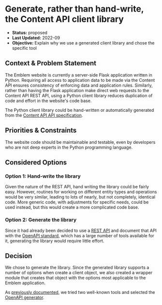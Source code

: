 # Generate, rather than hand-write, the Content API client library

* **Status:** proposed
* **Last Updated:** 2022-09
* **Objective:** Explain why we use a generated client library and chose the specific tool

## Context & Problem Statement

The Emblem website is currently a server-side Flask application written in
Python. Requiring all access to application data to be made via the Content API
ensures consistency of enforcing data and application rules. Similarly, rather
than having the Flask application make direct web requests to the Content API
REST API, using a Python client library reduces duplication of code and effort
in the website's code base.

The Python client library could be hand-written or automatically generated from the
[Content API API specification](../../content-api/openapi.yaml).

## Priorities & Constraints

The website code should be maintainable and testable, even by developers who are
not deep experts in the Python programming language.

## Considered Options

### Option 1: Hand-write the library

Given the nature of the REST API, hand writing the library could be fairly easy.
However, routines for working on different entity types and operations would be
very similar, leading to lots of nearly, but not completely, identical code.
More generic code, with adjustments for specific needs, could be used instead,
but this would create a more complicated code base.

### Option 2: Generate the library

Since it had already been decided to use a [REST API](./2021-04-functions-api.md)
and document that API with the [OpenAPI standard](./2021-08-18-openapi-tools.md),
which has a large number of tools available for it, generating the library would
require little effort.

## Decision

We chose to generate the library. Since the generated library supports a number
of options when create a client object, we also created a wrapper module that
creates that object with the options most applicable to the Emblem application.

As [previously documented](./2021-08-17-openapi-tools.md), we tried two
well-known tools and selected the
[OpenAPI generator](https://github.com/OpenAPITools/openapi-generator).
